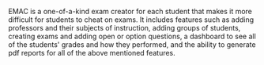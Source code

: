 EMAC is a one-of-a-kind exam creator for each student that makes it more difficult for students to cheat on exams. It includes features such as adding professors and their subjects of instruction, adding groups of students, creating exams and adding open or option questions, a dashboard to see all of the students' grades and how they performed, and the ability to generate pdf reports for all of the above mentioned features.
